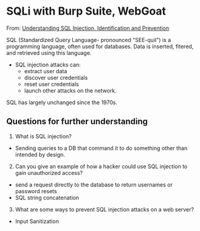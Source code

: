 # SQLi with Burp Suite, WebGoat
From: [Understanding SQL Injection, Identification and Prevention](https://www.varonis.com/blog/sql-injection-identification-and-prevention-part-1)

SQL (Standardized Query Language- pronounced "SEE-quil") is a programming language, often used for databases. Data is inserted, fitered, and retrieved using this language. 

  * SQL injection attacks can:
    * extract user data
    * discover user credentials
    * reset user credentials
    * launch other attacks on the network.

SQL has largely unchanged since the 1970s.


## Questions for further understanding
1. What is SQL injection?
  * Sending queries to a DB that command it to do something other than intended by design.
2. Can you give an example of how a hacker could use SQL injection to gain unauthorized access?
  * send a request directly to the database to return usernames or password resets
  * SQL string concatenation
3. What are some ways to prevent SQL injection attacks on a web server? 
  * Input Sanitization 
